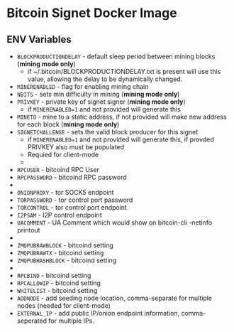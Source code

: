 # Bitcoin Signet Docker Image
## ENV Variables

* `BLOCKPRODUCTIONDELAY` - default sleep period between mining blocks (**mining mode only**)
  * if ~/.bitcoin/BLOCKPRODUCTIONDELAY.txt is present will use this value, allowing the delay to be dynamically changed.
* `MINERENABLED` - flag for enabling mining chain
* `NBITS` - sets min difficulty in mining (**mining mode only**)
* `PRIVKEY` - private key of signet signer (**mining mode only**)
  * if `MINERENABLED=1` and not provided will generate this
* `MINETO` - mine to a static address, if not provided will make new address for each block (**mining mode only**)
* `SIGNETCHALLENGE` - sets the valid block producer for this signet
  * if `MINERENABLED=1` and not provided will generate this, if provded PRIVKEY also must be populated
  * Requied for client-mode
  * 
* `RPCUSER` - bitcoind RPC User
* `RPCPASSWORD` - bitcoind RPC password
* 
* `ONIONPROXY` - tor SOCK5 endpoint
* `TORPASSWORD` - tor control port password
* `TORCONTROL` - tor control port endpoint
* `I2PSAM` - I2P control endpoint
* `UACOMMENT` - UA Comment which would show on bitcoin-cli -netinfo printout
* 
* `ZMQPUBRAWBLOCK` - bitcoind setting
* `ZMQPUBRAWTX` - bitcoind setting
* `ZMQPUBHASHBLOCK` - bitcoind setting
* 
* `RPCBIND` - bitcoind setting
* `RPCALLOWIP` - bitcoind setting
* `WHITELIST` - bitcoind setting
* `ADDNODE` - add seeding node location, comma-separate for multiple nodes  (needed for client-mode)
* `EXTERNAL_IP` - add public IP/onion endpoint information, comma-seperated for multiple IPs.

